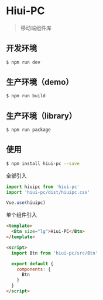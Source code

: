# Hiui-PC

> 移动端组件库

## 开发环境

```bash
$ npm run dev
```

## 生产环境（demo）

```bash
$ npm run build
```

## 生产环境（library）

```bash
$ npm run package
```

## 使用

```bash
$ npm install hiui-pc --save
```

全部引入

```js
import hiuipc from 'hiui-pc'
import 'hiui-pc/dist/hiuipc.css'

Vue.use(hiuipc)
```

单个组件引入

```html
<template>
  <Btn size="lg">Hiui-PC</Btn>
</template>

<script>
  import Btn from 'hiui-pc/src/Btn'

  export default {
    components: {
      Btn
    }
  }
</script>
```
